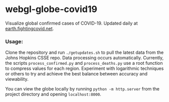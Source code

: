 # webgl-globe-covid19
Visualize global confirmed cases of COVID-19. Updated daily at [earth.fightingcovid.net](earth.fightingcovid.net).

### Usage:

Clone the repository and run `./getupdates.sh` to pull the latest data from the Johns Hopkins CSSE repo. Data processing occurs automatically. Currently, the scripts `process_confirmed.py` and `process_deaths.py` use a root function to compress values for each region. Experiment with logarithmic techniques or others to try and achieve the best balance between accuracy and viewability.

You can view the globe locally by running `python -m http.server` from the project directory and opening `localhost:8000`.